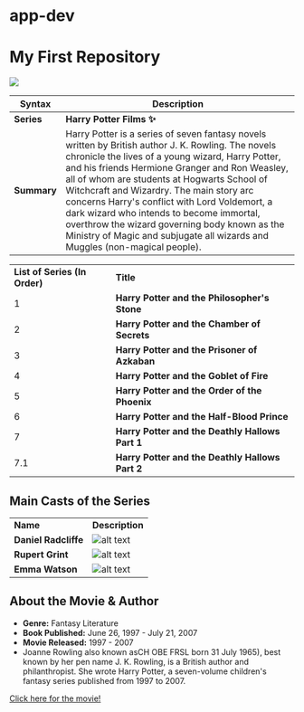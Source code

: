 # app-dev
# My First Repository

![](https://images.thedirect.com/media/article_full/harry-potter-characters.jpg)


| Syntax | Description |
| ----------- | ----------- |
| **Series** | **Harry Potter Films ✨** |
| **Summary** | Harry Potter is a series of seven fantasy novels written by British author J. K. Rowling. The novels chronicle the lives of a young wizard, Harry Potter, and his friends Hermione Granger and Ron Weasley, all of whom are students at Hogwarts School of Witchcraft and Wizardry. The main story arc concerns Harry's conflict with Lord Voldemort, a dark wizard who intends to become immortal, overthrow the wizard governing body known as the Ministry of Magic and subjugate all wizards and Muggles (non-magical people). |


|  |  |
| ----------- | ----------- |
| **List of Series (In Order)** | **Title** |
| 1 | **Harry Potter and the Philosopher's Stone** |
| 2 | **Harry Potter and the Chamber of Secrets** |
| 3 | **Harry Potter and the Prisoner of Azkaban** |
| 4 | **Harry Potter and the Goblet of Fire** |
| 5 | **Harry Potter and the Order of the Phoenix** |
| 6 | **Harry Potter and the Half-Blood Prince** |
| 7 | **Harry Potter and the Deathly Hallows Part 1** |
| 7.1 | **Harry Potter and the Deathly Hallows Part 2** |

## Main Casts of the Series
|  |  |
| ----------- | ----------- |
| **Name** | **Description** |
| **Daniel Radcliffe** | ![alt text](https://www.hollywoodreporter.com/wp-content/uploads/2015/04/radcliffe.jpg?w=2000&h=1126&crop=1) |
| **Rupert Grint** | ![alt text](https://upload.wikimedia.org/wikipedia/commons/thumb/9/93/RupertGrint2018.jpg/800px-RupertGrint2018.jpg) |
| **Emma Watson** | ![alt text](https://upload.wikimedia.org/wikipedia/commons/7/7f/Emma_Watson_2013.jpg) |

## About the Movie & Author
- **Genre:** Fantasy Literature
- **Book Published:** June 26, 1997 - July 21, 2007
- **Movie Released:** 1997 - 2007
- Joanne Rowling also known asCH OBE FRSL born 31 July 1965), best known by her pen name J. K. Rowling, is a British author and philanthropist. She wrote Harry Potter, a seven-volume children's fantasy series published from 1997 to 2007.


[Click here for the movie!](https://www.warnerbros.com/movies/harry-potter-complete-8-film-collection)
